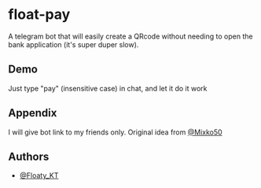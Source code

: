 # float-pay

A telegram bot that will easily create a QRcode without needing to open the bank application (it's super duper slow).


## Demo

Just type "pay" (insensitive case) in chat, and let it do it work

## Appendix

I will give bot link to my friends only. Original idea from [@Mixko50](https://github.com/Mixko50)


## Authors

- [@Floaty_KT](https://github.com/FloatKasemtan)

